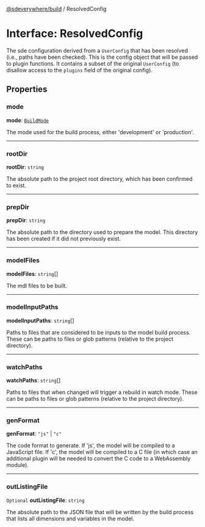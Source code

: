 [@sdeverywhere/build](../index.md) / ResolvedConfig

# Interface: ResolvedConfig

The sde configuration derived from a `UserConfig` that has been resolved (i.e.,
paths have been checked).  This is the config object that will be passed to
plugin functions.  It contains a subset of the original `UserConfig` (to disallow
access to the `plugins` field of the original config).

## Properties

### mode

 **mode**: [`BuildMode`](../types/BuildMode.md)

The mode used for the build process, either 'development' or 'production'.

___

### rootDir

 **rootDir**: `string`

The absolute path to the project root directory, which has been confirmed to exist.

___

### prepDir

 **prepDir**: `string`

The absolute path to the directory used to prepare the model.  This directory has
been created if it did not previously exist.

___

### modelFiles

 **modelFiles**: `string`[]

The mdl files to be built.

___

### modelInputPaths

 **modelInputPaths**: `string`[]

Paths to files that are considered to be inputs to the model build process.
These can be paths to files or glob patterns (relative to the project directory).

___

### watchPaths

 **watchPaths**: `string`[]

Paths to files that when changed will trigger a rebuild in watch mode.  These
can be paths to files or glob patterns (relative to the project directory).

___

### genFormat

 **genFormat**: ``"js"`` \| ``"c"``

The code format to generate.  If 'js', the model will be compiled to a JavaScript
file.  If 'c', the model will be compiled to a C file (in which case an additional
plugin will be needed to convert the C code to a WebAssembly module).

___

### outListingFile

 `Optional` **outListingFile**: `string`

The absolute path to the JSON file that will be written by the build process that
lists all dimensions and variables in the model.
